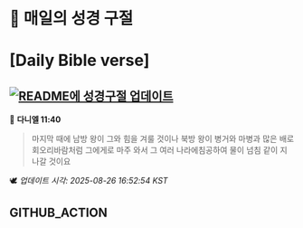 # 🙏 매일의 성경 구절
# [Daily Bible verse]
## [![README에 성경구절 업데이트](https://github.com/DONGSUKA/first_test/actions/workflows/update-readme-bible.yml/badge.svg)](https://github.com/DONGSUKA/first_test/actions/workflows/update-readme-bible.yml)
<!-- START_BIBLE_VERSE -->
📖 **다니엘 11:40**
> 마지막 때에 남방 왕이 그와 힘을 겨룰 것이나 북방 왕이 병거와 마병과 많은 배로 회오리바람처럼 그에게로 마주 와서 그 여러 나라에침공하여 물이 넘침 같이 지나갈 것이요

🕊️ _업데이트 시각: 2025-08-26 16:52:54 KST_
  <!-- END_BIBLE_VERSE -->
## GITHUB_ACTION

